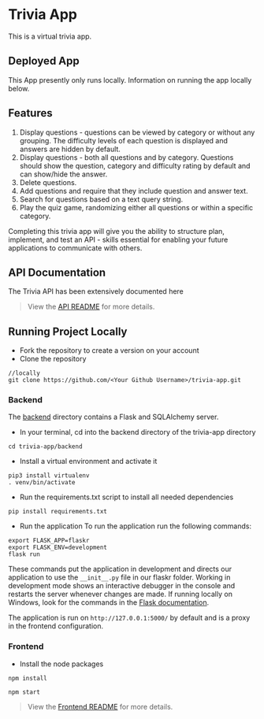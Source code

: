 # Trivia App

This is a virtual trivia app.

## Deployed App
This App presently only runs locally. Information on running the app locally below.
## Features

1. Display questions - questions can be viewed by category or without any grouping. The difficulty levels of each question is displayed  and answers are hidden by default.
1. Display questions - both all questions and by category. Questions should show the question, category and difficulty rating by default and can show/hide the answer.
2. Delete questions.
3. Add questions and require that they include question and answer text.
4. Search for questions based on a text query string.
5. Play the quiz game, randomizing either all questions or within a specific category.

Completing this trivia app will give you the ability to structure plan, implement, and test an API - skills essential for enabling your future applications to communicate with others.

## API Documentation
The Trivia API has been extensively documented here 
> View the [API README](./backend/README.md) for more details.

## Running Project Locally

* Fork the repository to create a version on your account
* Clone the repository 
```
//locally
git clone https://github.com/<Your Github Username>/trivia-app.git
```


### Backend

The [backend](./backend/README.md) directory contains a Flask and SQLAlchemy server. 

* In your terminal, cd into the backend directory of the trivia-app directory

```
cd trivia-app/backend
```
* Install a virtual environment and activate it
```
pip3 install virtualenv
. venv/bin/activate
```

* Run the requirements.txt script to install all needed dependencies
```
pip install requirements.txt
```

* Run the application
To run the application run the following commands: 
```
export FLASK_APP=flaskr
export FLASK_ENV=development
flask run
```
These commands put the application in development and directs our application to use the `__init__.py` file in our flaskr folder. Working in development mode shows an interactive debugger in the console and restarts the server whenever changes are made. If running locally on Windows, look for the commands in the [Flask documentation](http://flask.pocoo.org/docs/1.0/tutorial/factory/).

The application is run on `http://127.0.0.1:5000/` by default and is a proxy in the frontend configuration. 


<!-- > View the [Backend README](./backend/README.md) for more details. -->


### Frontend

* Install the node packages
```
npm install
```
```
npm start
```

> View the [Frontend README](./frontend/README.md) for more details.
